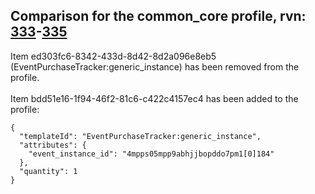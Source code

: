 ## Comparison for the common_core profile, rvn: [333](https://github.com/PRO100KatYT/FortniteProfileRevisions/tree/main/profiles/common_core/333%20common_core.json)-[335](https://github.com/PRO100KatYT/FortniteProfileRevisions/tree/main/profiles/common_core/335%20common_core.json)

Item ed303fc6-8342-433d-8d42-8d2a096e8eb5 (EventPurchaseTracker:generic_instance) has been removed from the profile.
<br><br>
Item bdd51e16-1f94-46f2-81c6-c422c4157ec4 has been added to the profile:

```
{
  "templateId": "EventPurchaseTracker:generic_instance",
  "attributes": {
    "event_instance_id": "4mpps05mpp9abhjjbopddo7pm1[0]184"
  },
  "quantity": 1
}
```

<br><br>
